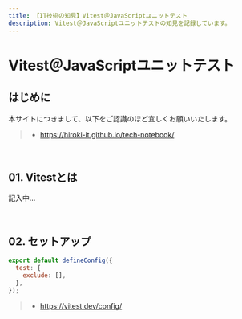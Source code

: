 ```yaml
---
title: 【IT技術の知見】Vitest＠JavaScriptユニットテスト
description: Vitest＠JavaScriptユニットテストの知見を記録しています。
---
```


# Vitest＠JavaScriptユニットテスト

## はじめに

本サイトにつきまして、以下をご認識のほど宜しくお願いいたします。

> - https://hiroki-it.github.io/tech-notebook/

<br>

## 01. Vitestとは

記入中...

<br>

## 02. セットアップ

```javascript
export default defineConfig({
  test: {
    exclude: [],
  },
});
```

> - https://vitest.dev/config/

<br>
